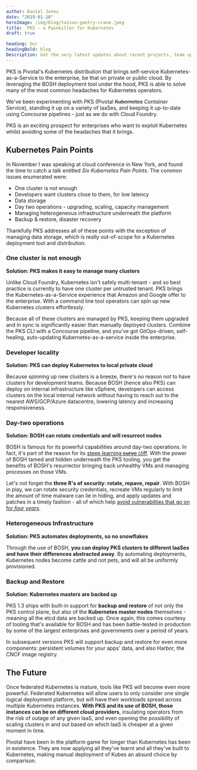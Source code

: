```yaml
---
author: Daniel Jones
date: "2019-01-10"
heroImage: /img/blog/taisun-gantry-crane.jpeg
title:  PKS - a Painkiller for Kubernetes
draft: true

heading: Our
headingBold: blog
Description: Get the very latest updates about recent projects, team updates, thoughts and industry news from our team of EngineerBetter experts.
---
```


PKS is Pivotal's Kubernetes distribution that brings self-service Kubernetes-as-a-Service to the enterprise, be that on private or public cloud. By leveraging the BOSH deployment tool under the hood, PKS is able to solve many of the most common headaches for Kubernetes operators.

We've been experimenting with PKS (Pivotal ~~Kubernetes~~ _Container_ Service), standing it up on a variety of IaaSes, and keeping it up-to-date using Concourse pipelines - just as we do with Cloud Foundry.

PKS is an exciting prospect for enterprises who want to exploit Kubernetes whilst avoiding some of the headaches that it brings.

## Kubernetes Pain Points

In November I was speaking at cloud conference in New York, and found the time to catch a talk entitled _Six Kubernetes Pain Points_. The common issues enumerated were:

* One cluster is not enough
* Developers want clusters close to them, for low latency
* Data storage
* Day two operations - upgrading, scaling, capacity management
* Managing heterogeneous infrastructure underneath the platform
* Backup & restore, disaster recovery

Thankfully PKS addresses all of these points with the exception of managing data storage, which is really out-of-scope for a Kubernetes deployment tool and distribution.

### One cluster is not enough

**Solution: PKS makes it easy to manage many clusters**

Unlike Cloud Foundry, Kubernetes isn't safely multi-tenant - and so best practice is currently to have one cluster per untrusted tenant. PKS brings the Kubernetes-as-a-Service experience that Amazon and Google offer to the enterprise. With a command line tool operators can spin up new Kubernetes clusters effortlessly.

Because all of these clusters are managed by PKS, keeping them upgraded and in sync is significantly easier than manually deployed clusters. Combine the PKS CLI with a Concourse pipeline, and you've got GitOps-driven, self-healing, auto-updating Kubernetes-as-a-service inside the enterprise.

### Developer locality

**Solution: PKS can deploy Kubernetes to local private cloud**

Because spinning up new clusters is a breeze, there's no reason _not_ to have clusters for development teams. Because BOSH (hence also PKS) can deploy on internal infrastructure like vSphere, developers can access clusters on the local internal network without having to reach out to the nearest AWS/GCP/Azure datacentre, lowering latency and increasing responsiveness.

### Day-two operations

**Solution: BOSH can rotate credentials and will resurrect nodes**

BOSH is famous for its powerful capabilities around day-two operations. In fact, it's part of the reason for its [steep learning ~~curve~~ cliff](http://7-stages-of-bosh.engineerbetter.com/#/6). With the power of BOSH tamed and hidden underneath the PKS tooling, you get the benefits of BOSH's resurrector bringing back unhealthy VMs and managing processes on those VMs.

Let's not forget the **three R's of security: rotate, repave, repair**. With BOSH in play, we can rotate security credentials, recreate VMs regularly to limit the amount of time malware can lie in hiding, and apply updates and patches in a timely fashion - all of which help [avoid vulnerabilties that go on for _four years_](https://www.theregister.co.uk/2018/11/30/marriott_starwood_hotels_500m_customer_records_hacked/).

### Heterogeneous Infrastructure

**Solution: PKS automates deployments, so no snowflakes**

Through the use of BOSH, **you can deploy PKS clusters to different IaaSes and have their differences abstracted away**. By automating deployments, Kubernetes nodes become cattle and not pets, and will all be uniformly provisioned.

### Backup and Restore

**Solution: Kubernetes masters are backed up**

PKS 1.3 ships with built-in support for **backup and restore** of not only the PKS control plane, but also of the **Kubernetes master nodes** themselves - meaning all the etcd data are backed up. Once again, this comes courtesy of tooling that's available for BOSH and has been battle-tested in production by some of the largest enterprises and governments over a period of years.

In subsequent versions PKS will support backup and restore for even more components: persistent volumes for your apps' data, and also Harbor, the CNCF image registry.

## The Future

Once federated Kubernetes is mature, tools like PKS will become even more powerful. Federated Kubernetes will allow users to only consider one single logical deployment platform, but will have their workloads spread across multiple Kubernetes instances. **With PKS and its use of BOSH, those instances can be on different cloud providers**, insulating operators from the risk of outage of any given IaaS, and even opening the possibility of scaling clusters in and out based on which IaaS is cheaper at a given moment in time.

Pivotal have been in the platform game for longer than Kubernetes has been in existence. They are now applying all they've learnt and all they've built to Kubernetes, making manual deployment of Kubes an absurd choice by comparison.
